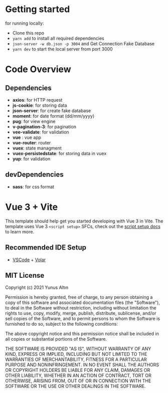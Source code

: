 # Getting started

for running locally:

- Clone this repo
- `yarn add` to install all required dependencies
- `json-server -w db.json -p 3004` and Get Connection Fake Database
- `yarn dev` to start the local server from port 3000

# Code Overview

## Dependencies

- **axios**: for HTTP request
- **js-cookie**: for storing data 
- **json-server**: for create fake database
- **moment**: for date format (dd/mm/yyyy)
- **pug**: for view engine
- **v-pagination-3**: for pagination
- **vee-validate**: for validation
- **vue** : vue app
- **vue-router**: router
- **vuex**: state managment
- **vuex-persistedstate**: for storing data in vuex
- **yup**: for validation

## devDependencies

- **sass**: for css format



# Vue 3 + Vite

This template should help get you started developing with Vue 3 in Vite. The template uses Vue 3 `<script setup>` SFCs, check out the [script setup docs](https://v3.vuejs.org/api/sfc-script-setup.html#sfc-script-setup) to learn more.

## Recommended IDE Setup

- [VSCode](https://code.visualstudio.com/) + [Volar](https://marketplace.visualstudio.com/items?itemName=johnsoncodehk.volar)
    




## MIT License

Copyright (c) 2021 Yunus Altın

Permission is hereby granted, free of charge, to any person obtaining a copy
of this software and associated documentation files (the "Software"), to deal
in the Software without restriction, including without limitation the rights
to use, copy, modify, merge, publish, distribute, sublicense, and/or sell
copies of the Software, and to permit persons to whom the Software is
furnished to do so, subject to the following conditions:

The above copyright notice and this permission notice shall be included in all
copies or substantial portions of the Software.

THE SOFTWARE IS PROVIDED "AS IS", WITHOUT WARRANTY OF ANY KIND, EXPRESS OR
IMPLIED, INCLUDING BUT NOT LIMITED TO THE WARRANTIES OF MERCHANTABILITY,
FITNESS FOR A PARTICULAR PURPOSE AND NONINFRINGEMENT. IN NO EVENT SHALL THE
AUTHORS OR COPYRIGHT HOLDERS BE LIABLE FOR ANY CLAIM, DAMAGES OR OTHER
LIABILITY, WHETHER IN AN ACTION OF CONTRACT, TORT OR OTHERWISE, ARISING FROM,
OUT OF OR IN CONNECTION WITH THE SOFTWARE OR THE USE OR OTHER DEALINGS IN THE
SOFTWARE.
